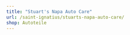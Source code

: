 ```yaml
---
title: "Stuart's Napa Auto Care"
url: /saint-ignatius/stuarts-napa-auto-care/
shop: Autoteile
---
```

